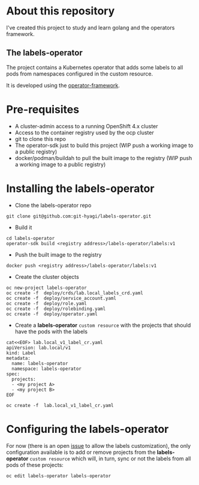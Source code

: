 # About this repository
I've created this project to study and learn golang and the operators framework.

## The labels-operator
The project contains a Kubernetes operator that adds some labels to all pods from namespaces configured in the custom resource.

It is developed using the [operator-framework](https://operatorframework.io/).

# Pre-requisites
- A cluster-admin access to a running OpenShift 4.x cluster
- Access to the container registry used by the ocp cluster
- git to clone this repo
- The operator-sdk just to build this project (WIP push a working image to a public registry)
- docker/podman/buildah to pull the built image to the registry (WIP push a working image to a public registry)


# Installing the labels-operator
* Clone the labels-operator repo
~~~
git clone git@github.com:git-hyagi/labels-operator.git
~~~

* Build it
~~~
cd labels-operator
operator-sdk build <registry address>/labels-operator/labels:v1
~~~

* Push the built image to the registry
~~~
docker push <registry address>/labels-operator/labels:v1
~~~

* Create the cluster objects
~~~
oc new-project labels-operator
oc create -f  deploy/crds/lab.local_labels_crd.yaml
oc create -f  deploy/service_account.yaml
oc create -f  deploy/role.yaml
oc create -f  deploy/rolebinding.yaml
oc create -f  deploy/operator.yaml
~~~

* Create a **labels-operator** `custom resource` with the projects that should have the pods with the labels
~~~
cat<<EOF> lab.local_v1_label_cr.yaml
apiVersion: lab.local/v1
kind: Label
metadata:
  name: labels-operator
  namespace: labels-operator
spec:
  projects:
  - <my project A>
  - <my project B>
EOF

oc create -f  lab.local_v1_label_cr.yaml
~~~

# Configuring the labels-operator
For now (there is an open [issue](https://github.com/git-hyagi/labels-operator/issues/8) to allow the labels customization), the only configuration available is to add or remove projects from the **labels-operator** `custom resource` which will, in turn, sync or not the labels from all pods of these projects:
~~~
oc edit labels-operator labels-operator
~~~
